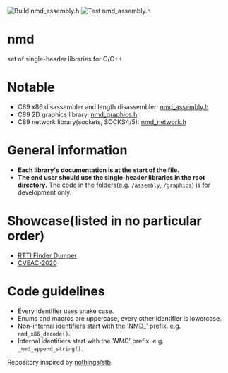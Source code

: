 ![Build nmd_assembly.h](https://github.com/Nomade040/nmd/workflows/Build%20nmd_assembly.h/badge.svg)
![Test nmd_assembly.h](https://github.com/Nomade040/nmd/workflows/Test%20nmd_assembly.h/badge.svg)

# nmd
set of single-header libraries for C/C++

# Notable
- C89 x86 disassembler and length disassembler: [nmd_assembly.h](nmd_assembly.h)
- C89 2D graphics library: [nmd_graphics.h](nmd_graphics.h)
- C89 network library(sockets, SOCKS4/5): [nmd_network.h](nmd_network.h)

# General information
 - **Each library's documentation is at the start of the file.**
 - **The end user should use the single-header libraries in the root directory.** The code in the folders(e.g. `/assembly`, `/graphics`) is for development only.

# Showcase(listed in no particular order)
 - [RTTI Finder Dumper](https://github.com/theluc4s/RTTI-Finder-Dumper)
 - [CVEAC-2020](https://github.com/thesecretclub/CVEAC-2020)

# Code guidelines
 - Every identifier uses snake case.
 - Enums and macros are uppercase, every other identifier is lowercase.
 - Non-internal identifiers start with the 'NMD_' prefix. e.g. `nmd_x86_decode()`.
 - Internal identifiers start with the '_NMD_' prefix. e.g. `_nmd_append_string()`.

Repository inspired by [nothings/stb](https://github.com/nothings/stb).
